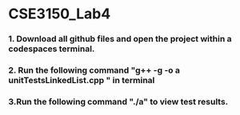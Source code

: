 # CSE3150_Lab4

### 1. Download all github files and open the project within a codespaces terminal.

### 2. Run the following command "g++ -g -o a unitTestsLinkedList.cpp " in terminal

### 3.Run the following command "./a" to view test results.
